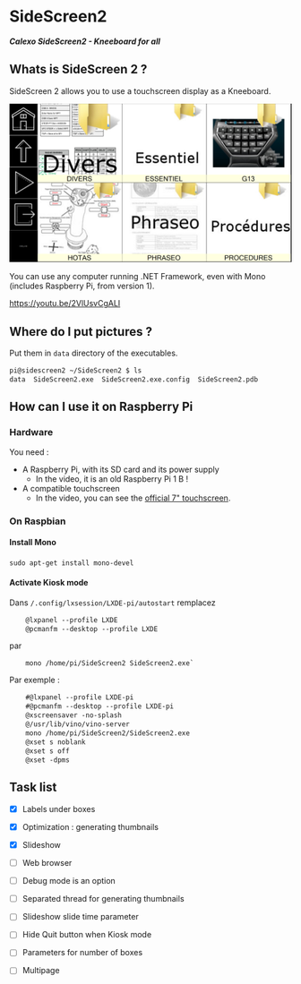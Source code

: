 # SideScreen2

***Calexo SideScreen2 - Kneeboard for all***

## Whats is SideScreen 2 ?

SideScreen 2 allows you to use a touchscreen display as a Kneeboard.

![](doc/preview1.png)

You can use any computer running .NET Framework, even with Mono (includes Raspberry Pi, from version 1).

https://youtu.be/2VlUsvCgALI


## Where do I put pictures ?

Put them in `data` directory of the executables.
```
pi@sidescreen2 ~/SideScreen2 $ ls
data  SideScreen2.exe  SideScreen2.exe.config  SideScreen2.pdb
```

## How can I use it on Raspberry Pi

### Hardware

You need :
 - A Raspberry Pi, with its SD card and its power supply
   - In the video, it is an old Raspberry Pi 1 B !
 - A compatible touchscreen
   - In the video, you can see the [official 7" touchscreen](https://www.kubii.fr/ecrans-afficheurs/1131-ecran-tactile-officiel-7-800x480-kubii-640522710829.html).

### On Raspbian

#### Install Mono

`sudo apt-get install mono-devel`

#### Activate Kiosk mode

Dans `/.config/lxsession/LXDE-pi/autostart` remplacez
```
    @lxpanel --profile LXDE
    @pcmanfm --desktop --profile LXDE
```

par
```
    mono /home/pi/SideScreen2 SideScreen2.exe`
```

Par exemple :

```
    #@lxpanel --profile LXDE-pi
    #@pcmanfm --desktop --profile LXDE-pi
    @xscreensaver -no-splash
    @/usr/lib/vino/vino-server
    mono /home/pi/SideScreen2/SideScreen2.exe
    @xset s noblank
    @xset s off
    @xset -dpms
```

## Task list
 
 - [x] Labels under boxes
 - [x] Optimization : generating thumbnails
 - [x] Slideshow
 - [ ] Web browser
 - [ ] Debug mode is an option
 - [ ] Separated thread for generating thumbnails
 - [ ] Slideshow slide time parameter
 - [ ] Hide Quit button when Kiosk mode
 - [ ] Parameters for number of boxes
 - [ ] Multipage
 